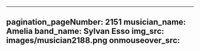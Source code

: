 ------
pagination_pageNumber: 2151
musician_name: Amelia
band_name: Sylvan Esso
img_src: images/musician2188.png
onmouseover_src: 
------
